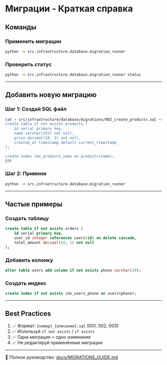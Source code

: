 # Миграции - Краткая справка

## Команды

### Применить миграции
```bash
python -m src.infrastructure.database.migration_runner
```

### Проверить статус
```bash
python -m src.infrastructure.database.migration_runner status
```

---

## Добавить новую миграцию

### Шаг 1: Создай SQL файл
```bash
cat > src/infrastructure/database/migrations/002_create_products.sql << EOF
create table if not exists products (
    id serial primary key,
    name varchar(255) not null,
    price decimal(10, 2) not null,
    created_at timestamp default current_timestamp
);

create index idx_products_name on products(name);
EOF
```

### Шаг 2: Примени
```bash
python -m src.infrastructure.database.migration_runner
```

---

## Частые примеры

### Создать таблицу
```sql
create table if not exists orders (
    id serial primary key,
    user_id integer references users(id) on delete cascade,
    total_amount decimal(10, 2) not null
);
```

### Добавить колонку
```sql
alter table users add column if not exists phone varchar(20);
```

### Создать индекс
```sql
create index if not exists idx_users_phone on users(phone);
```

---

## Best Practices

1. ✅ Формат: `{номер}_{описание}.sql` (001, 002, 003)
2. ✅ Используй `if not exists` / `if exists`
3. ✅ Одна миграция = одно изменение
4. ✅ Не редактируй применённые миграции

---

📖 Полное руководство: [docs/MIGRATIONS_GUIDE.md](docs/MIGRATIONS_GUIDE.md)

